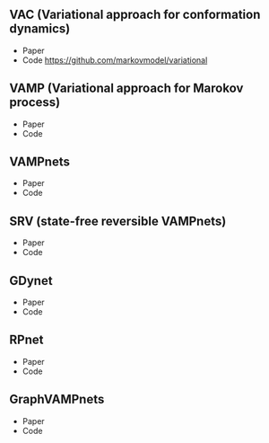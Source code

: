 ## VAC (Variational approach for conformation dynamics)
- Paper 
- Code https://github.com/markovmodel/variational

## VAMP (Variational approach for Marokov process)
- Paper
- Code

## VAMPnets
- Paper
- Code

## SRV (state-free reversible VAMPnets)
- Paper
- Code

## GDynet
- Paper
- Code

## RPnet
- Paper
- Code

## GraphVAMPnets
- Paper
- Code
